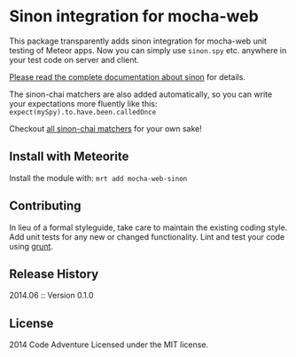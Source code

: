 # Sinon integration for mocha-web

This package transparently adds sinon integration for mocha-web unit testing of Meteor apps.
Now you can simply use `sinon.spy` etc. anywhere in your test code on server and client.

[Please read the complete documentation about sinon](http://sinonjs.org/docs/) for details.

The sinon-chai matchers are also added automatically, so you can write your expectations more
fluently like this: `expect(mySpy).to.have.been.calledOnce`

Checkout [all sinon-chai matchers](https://www.npmjs.org/package/sinon-chai) for your own sake!

## Install with Meteorite
Install the module with: `mrt add mocha-web-sinon`

## Contributing
In lieu of a formal styleguide, take care to maintain the existing coding style.
Add unit tests for any new or changed functionality. Lint and test your code
using [grunt](https://github.com/gruntjs/grunt).

## Release History
2014.06 :: Version 0.1.0

## License
2014 Code Adventure
Licensed under the MIT license.
